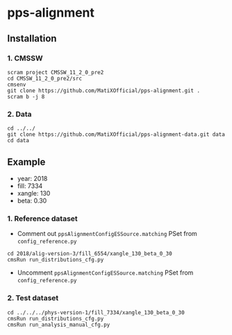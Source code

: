 # pps-alignment

## Installation
### 1. CMSSW
```
scram project CMSSW_11_2_0_pre2
cd CMSSW_11_2_0_pre2/src
cmsenv
git clone https://github.com/MatiXOfficial/pps-alignment.git .
scram b -j 8
```
### 2. Data
```
cd ../../
git clone https://github.com/MatiXOfficial/pps-alignment-data.git data
cd data
```
## Example
- year: 2018
- fill: 7334
- xangle: 130
- beta: 0.30
### 1. Reference dataset
- Comment out `ppsAlignmentConfigESSource.matching` PSet from `config_reference.py`
```
cd 2018/alig-version-3/fill_6554/xangle_130_beta_0_30
cmsRun run_distributions_cfg.py
```
- Uncomment `ppsAlignmentConfigESSource.matching` PSet from `config_reference.py`
### 2. Test dataset
```
cd ../../../phys-version-1/fill_7334/xangle_130_beta_0_30
cmsRun run_distributions_cfg.py
cmsRun run_analysis_manual_cfg.py
```